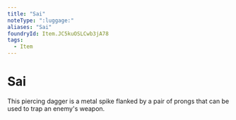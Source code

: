 ```yaml
---
title: "Sai"
noteType: ":luggage:"
aliases: "Sai"
foundryId: Item.JC5kuOSLCwb3jA78
tags:
  - Item
---
```


# Sai

This piercing dagger is a metal spike flanked by a pair of prongs that can be used to trap an enemy's weapon.
